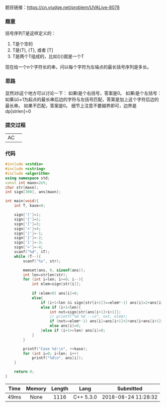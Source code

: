 题目链接：<https://cn.vjudge.net/problem/UVALive-8078>

### 题意
括号序列T是这样定义的：
1. T是个空的
2. T是(T), {T}, <T> 或者 [T]
3. T是两个T组成的，比如()()就是一个T
  
现在给一个n个字符长的串，问以每个字符为左端点的最长括号序列是多长。

### 思路
显然对i这个地方可以讨论一下：
如果i是个右括号，答案是0。
如果i是个左括号：
如果以i+1为起点的最长串后边的字符与左括号匹配，答案是加上这个字符后边的最长串。
如果不匹配，答案是0。
细节上注意不要越界即可，边界是dp[strlen]=0

### 提交过程
|||
:-|:-
AC|

### 代码
```cpp
#include <cstdio>
#include <cstring>
#include <algorithm>
using namespace std;
const int maxn=2e5;
char str[maxn];
int sign[300], ans[maxn];

int main(void){
    int T, kase=0;

    sign['(']=1;
    sign['{']=2;
    sign['[']=3;
    sign['<']=4;
    sign[')']=-1;
    sign['}']=-2;
    sign[']']=-3;
    sign['>']=-4;
    scanf("%d", &T);
    while (T--){
        scanf("%s", str);

        memset(ans, 0, sizeof(ans));
        int len=strlen(str);
        for (int i=len; i>=0; i--){
            int elem=sign[str[i]];
            
            if (elem<0) ans[i]=0;
            else{
                if (i+1<len && sign[str[i+1]]==elem*-1) ans[i]=2+ans[i+2];
                else if (i+1<len){
                    int nxt=sign[str[ans[i+1]+i+1]];
                    // printf("%d %d --\n", nxt, elem);
                    if (nxt==elem*-1) ans[i]=ans[i+1]+2+ans[i+ans[i+1]+2];
                    else ans[i]=0;
                }else if (i+1>=len) ans[i]=0;
            }
        }

        printf("Case %d:\n", ++kase);
        for (int i=0; i<len; i++)
            printf("%d\n", ans[i]);
    }

    return 0;
}

```

Time|Memory|Length|Lang|Submitted
:-:|:-:|:-:|:-:|:-:
49ms|None|1116|C++ 5.3.0|2018-08-24 11:28:32
